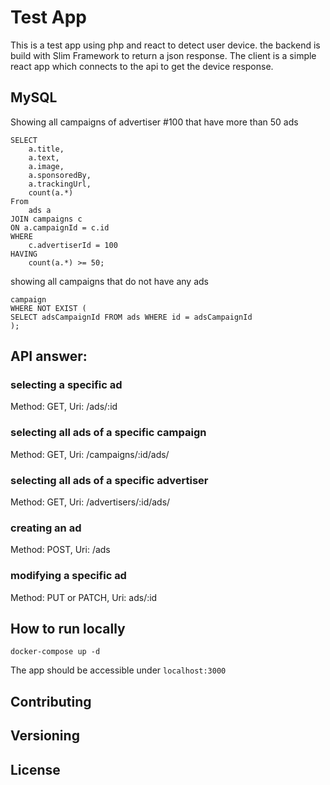 # Test App

This is a test app using php and react to detect user device.
the backend is build with Slim Framework to return a json response.
The client is a simple react app which connects to the api to get the device response.

## MySQL

Showing all campaigns of advertiser #100 that have more than 50 ads

```
SELECT
    a.title,
    a.text,
    a.image,
    a.sponsoredBy,
    a.trackingUrl,
    count(a.*)
From
    ads a
JOIN campaigns c 
ON a.campaignId = c.id
WHERE
    c.advertiserId = 100
HAVING
    count(a.*) >= 50;
```

showing all campaigns that do not have any ads

```SELECT id FROM
campaign
WHERE NOT EXIST (
SELECT adsCampaignId FROM ads WHERE id = adsCampaignId
);
```

## API answer:

### selecting a specific ad
Method: GET, Uri: /ads/:id

### selecting all ads of a specific campaign
Method: GET, Uri: /campaigns/:id/ads/

### selecting all ads of a specific advertiser
Method: GET, Uri: /advertisers/:id/ads/

### creating an ad
Method: POST, Uri: /ads

### modifying a specific ad
Method: PUT or PATCH, Uri: ads/:id

## How to run locally

`docker-compose up -d`

The app should be accessible under `localhost:3000`

## Contributing

## Versioning

## License
````
